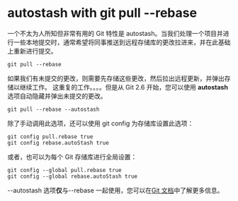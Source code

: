 # autostash with git pull --rebase

一个不太为人所知但非常有用的 Git 特性是 autostash。当我们处理一个项目并进行一些本地提交时，通常希望将同事推送到远程存储库的更改拉进来，并在此基础上重新进行提交。

```shell
git pull --rebase
```

如果我们有未提交的更改，则需要先存储这些更改，然后拉出远程更新，并弹出存储以继续工作。 这重复的工作。。。。但是从 Git 2.6 开始，您可以使用 **autostash** 选项自动隐藏并弹出未提交的更改。

```shell
git pull --rebase --autostash
```

除了手动调用此选项，还可以使用 git config 为存储库设置此选项：

```shell
git config pull.rebase true
git config rebase.autoStash true
```

或者，也可以为每个 Git 存储库进行全局设置：

```shell
git config --global pull.rebase true
git config --global rebase.autoStash true
```

--autostash 选项**仅**与--rebase 一起使用，您可以在[Git 文档](https://git-scm.com/docs/git-pull#git-pull---autostash)中了解更多信息。
